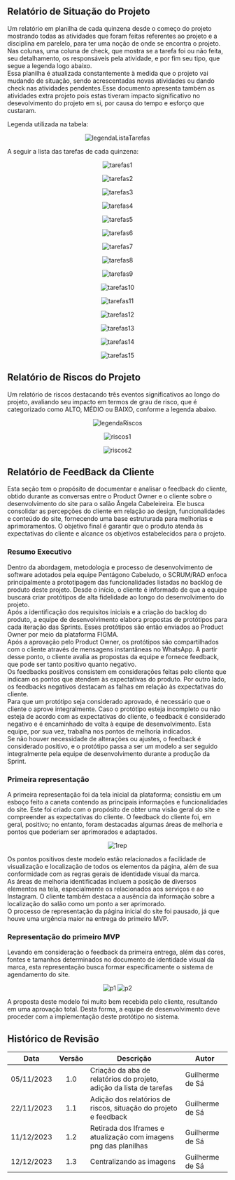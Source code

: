 ## Relatório de Situação do Projeto
Um relatório em planilha de cada quinzena desde o começo do projeto mostrando todas as atividades que foram feitas referentes ao projeto e a disciplina em parelelo, para ter uma noção de onde se encontra o projeto. Nas colunas, uma coluna de check, que mostra se a tarefa foi ou não feita, seu detalhamento, os responsáveis pela atividade, e por fim seu tipo, que segue a legenda logo abaixo. </br>
Essa planilha é atualizada constantemente à medida que o projeto vai mudando de situação, sendo acrescentadas novas atividades ou dando check nas atividades pendentes.Esse documento apresenta também as atividades extra projeto pois estas tiveram impacto significativo no desevolvimento do projeto em si, por causa do tempo e esforço que custaram.</br>

Legenda utilizada na tabela:

<p align="center">
    <img src="/../img/legendaListaTarefas.png" alt="legendaListaTarefas">
</p>

A seguir a lista das tarefas de cada quinzena: </br>

<p align="center">
    <img src="/../img/tarefas1.png" alt="tarefas1">
</p>
<p align="center">
    <img src="/../img/tarefas2.png" alt="tarefas2">
</p>
<p align="center">
    <img src="/../img/tarefas3.png" alt="tarefas3">
</p>
<p align="center">
    <img src="/../img/tarefas4.png" alt="tarefas4">
</p>
<p align="center">
    <img src="/../img/tarefas5.png" alt="tarefas5">
</p>
<p align="center">
    <img src="/../img/tarefas6.png" alt="tarefas6">
</p>
<p align="center">
    <img src="/../img/tarefas7.png" alt="tarefas7">
</p>
<p align="center">
    <img src="/../img/tarefas8.png" alt="tarefas8">
</p>
<p align="center">
    <img src="/../img/tarefas9.png" alt="tarefas9">
</p>
<p align="center">
    <img src="/../img/tarefas10.png" alt="tarefas10">
</p>
<p align="center">
    <img src="/../img/tarefas11.png" alt="tarefas11">
</p>
<p align="center">
    <img src="/../img/tarefas12.png" alt="tarefas12">
</p>
<p align="center">
    <img src="/../img/tarefas13.png" alt="tarefas13">
</p>
<p align="center">
    <img src="/../img/tarefas14.png" alt="tarefas14">
</p>
<p align="center">
    <img src="/../img/tarefas15.png" alt="tarefas15">
</p>

## Relatório de Riscos do Projeto
Um relatório de riscos destacando três eventos significativos ao longo do projeto, avaliando seu impacto em termos de grau de risco, que é categorizado como ALTO, MÉDIO ou BAIXO, conforme a legenda abaixo.

<p align="center">
    <img src="/../img/legendaRiscos.png" alt="legendaRiscos">
</p>
<p align="center">
    <img src="/../img/riscos1.png" alt="riscos1">
</p>
<p align="center">
    <img src="/../img/riscos2.png" alt="riscos2">
</p>

## Relatório de FeedBack da Cliente
Esta seção tem o propósito de documentar e analisar o feedback do cliente, obtido
durante as conversas entre o Product Owner e o cliente sobre o desenvolvimento do site para
o salão Ângela Cabeleireira. Ele busca consolidar as percepções do cliente em relação ao
design, funcionalidades e conteúdo do site, fornecendo uma base estruturada para melhorias e
aprimoramentos. O objetivo final é garantir que o produto atenda às expectativas do cliente e
alcance os objetivos estabelecidos para o projeto. </br>

### Resumo Executivo

Dentro da abordagem, metodologia e processo de desenvolvimento de software adotados pela
equipe Pentágono Cabeludo, o SCRUM/RAD enfoca principalmente a prototipagem das
funcionalidades listadas no backlog de produto deste projeto. Desde o início, o cliente é
informado de que a equipe buscará criar protótipos de alta fidelidade ao longo do
desenvolvimento do projeto.</br>
Após a identificação dos requisitos iniciais e a criação do backlog do produto, a equipe de
desenvolvimento elabora propostas de protótipos para cada iteração das Sprints. Esses
protótipos são então enviados ao Product Owner por meio da plataforma FIGMA.</br>
Após a aprovação pelo Product Owner, os protótipos são compartilhados com o cliente
através de mensagens instantâneas no WhatsApp. A partir desse ponto, o cliente avalia as
propostas da equipe e fornece feedback, que pode ser tanto positivo quanto negativo.</br>
Os feedbacks positivos consistem em considerações feitas pelo cliente que indicam os pontos
que atendem às expectativas do produto. Por outro lado, os feedbacks negativos destacam as
falhas em relação às expectativas do cliente.</br>
Para que um protótipo seja considerado aprovado, é necessário que o cliente o aprove
integralmente. Caso o protótipo esteja incompleto ou não esteja de acordo com as
expectativas do cliente, o feedback é considerado negativo e é encaminhado de volta à equipe
de desenvolvimento. Esta equipe, por sua vez, trabalha nos pontos de melhoria indicados.</br>
Se não houver necessidade de alterações ou ajustes, o feedback é considerado positivo, e o
protótipo passa a ser um modelo a ser seguido integralmente pela equipe de desenvolvimento
durante a produção da Sprint.</br>

### Primeira representação

A primeira representação foi da tela inicial da plataforma; consistiu em um esboço feito a
caneta contendo as principais informações e funcionalidades do site. Este foi criado com o
propósito de obter uma visão geral do site e compreender as expectativas do cliente. O
feedback do cliente foi, em geral, positivo; no entanto, foram destacadas algumas áreas de
melhoria e pontos que poderiam ser aprimorados e adaptados.</br>

<p align="center">
    <img src="/../img/primeiraRep.png" alt="1rep">
</p>


Os pontos positivos deste modelo estão relacionados a facilidade de visualização e
localização de todos os elementos da página, além de sua conformidade com as regras gerais
de identidade visual da marca.</br>
As áreas de melhoria identificadas incluem a posição de diversos elementos na tela,
especialmente os relacionados aos serviços e ao Instagram. O cliente também destaca a
ausência da informação sobre a localização do salão como um ponto a ser aprimorado.</br>
O processo de representação da página inicial do site foi pausado, já que houve uma urgência
maior na entrega do primeiro MVP.</br>

### Representação do primeiro MVP

Levando em consideração o feedback da primeira entrega, além das cores, fontes e tamanhos
determinados no documento de identidade visual da marca, esta representação busca formar
especificamente o sistema de agendamento do site.</br>

<p align="center">
    <img src="/../img/p1.png" alt="p1">
    <img src="/../img/p2.png" alt="p2">
</p>

A proposta deste modelo foi muito bem recebida pelo cliente, resultando em uma aprovação
total. Desta forma, a equipe de desenvolvimento deve proceder com a implementação deste
protótipo no sistema.


## Histórico de Revisão

| Data       | Versão |                                                      Descrição                                                            |    Autor     |
| :--------: | :----: | ----------------------------------------------------------------------------------------------------------------------------- | ------------ |
| 05/11/2023 | 1.0    | Criação da aba de relatórios do projeto, adição da lista de tarefas | Guilherme de Sá        |
| 22/11/2023 | 1.1    | Adição dos relatórios de riscos, situação do projeto e feedback  | Guilherme de Sá        |
| 11/12/2023 | 1.2   | Retirada dos Iframes e atualização com imagens png das planilhas  | Guilherme de Sá        |
| 12/12/2023 | 1.3   | Centralizando as imagens  | Guilherme de Sá        |